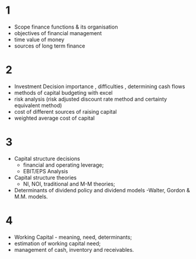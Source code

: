<!-- Objective : To develop understanding among the students regarding nature of finance and its interaction with other Management functions and the objectives of Financial Management. -->
# 1
- Scope finance functions & its organisation
- objectives of financial management
- time value of money
- sources of long term finance
# 2
- Investment Decision importance , difficulties , determining cash flows
- methods of capital budgeting with excel
- risk analysis (risk adjusted discount rate method and certainty equivalent method)
- cost of different sources of raising capital
- weighted average cost of capital
# 3
- Capital structure decisions
  - financial and operating leverage; 
  - EBIT/EPS Analysis
- Capital structure theories
  - NI, NOI, traditional and M-M theories; 
- Determinants of dividend policy and dividend models -Walter, Gordon & M.M. models.
# 4
- Working Capital - meaning, need, determinants; 
- estimation of working capital need; 
- management of cash, inventory and receivables.
<!-- Make a sheet that's googlable -->
<!-- give it to a script it should google every line and give results -->
<!-- abbreviations get converted to words -->
<!-- only lines starting with - are googled -->
